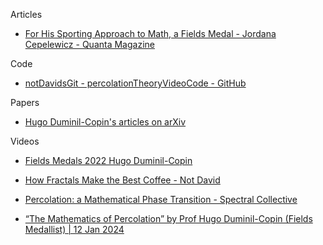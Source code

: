 Articles
* [For His Sporting Approach to Math, a Fields Medal - Jordana Cepelewicz -  Quanta Magazine](https://www.quantamagazine.org/hugo-duminil-copin-wins-the-fields-medal-20220705/)

Code
* [notDavidsGit - percolationTheoryVideoCode - GitHub](https://github.com/notDavidsGit/percolationTheoryVideoCode)

Papers
* [Hugo Duminil-Copin's articles on arXiv](https://arxiv.org/a/duminilcopin_h_1.html)

Videos
* [Fields Medals 2022 Hugo Duminil-Copin](https://youtu.be/AY_B9gk18Mw?si=3tOkSoDikzpELzPd)

* [How Fractals Make the Best Coffee - Not David](https://youtu.be/YcbpXN8068I?si=6mHIsTzRULMJ-VRC)

* [Percolation: a Mathematical Phase Transition - Spectral Collective](https://youtu.be/a-767WnbaCQ?si=CRDuJoZ0dO2qTgW6)
  
* [“The Mathematics of Percolation” by Prof Hugo Duminil-Copin (Fields Medallist) | 12 Jan 2024](https://youtu.be/da3-dHWb4WU?si=nIzhPamMugd_HOzK)
